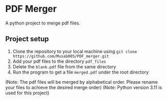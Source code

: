 # PDF Merger

A python project to merge pdf files.

## Project setup

1. Clone the repository to your local machine using `git clone https://github.com/Musab005/PDF_merger.git`
2. Add your pdf files to the directory `pdf_files`
3. Delete the `blank.pdf` file from the same directory
4. Run the program to get a file `merged.pdf` under the root directory

(Note: The pdf files will be merged by alphabetical order. Please rename your files to achieve the desired merge order)
(Note: Python version 3.11 is used for this project)
